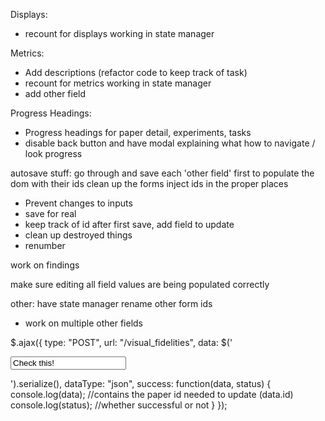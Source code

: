 Displays:
- recount for displays working in state manager

Metrics:
- Add descriptions (refactor code to keep track of task)
- recount for metrics working in state manager
- add other field

Progress Headings:
- Progress headings for paper detail, experiments, tasks
- disable back button and have modal explaining what how to navigate / look progress

autosave stuff:
go through and save each 'other field' first to populate the dom with their ids
clean up the forms
inject ids in the proper places

- Prevent changes to inputs 
- save for real
- keep track of id after first save, add field to update
- clean up destroyed things
- renumber

work on findings

make sure editing all field values are being populated correctly

other:
have state manager rename other form ids
- work on multiple other fields

$.ajax({
  type: "POST",
  url: "/visual_fidelities",
  data: $('<form data-remote="true"><input name="utf8" type="hidden" value="✓"><input name="authenticity_token" type="hidden" value="rm6jXia0fWmT5AeIBpqFwXetWyZqh1T2xq7SLQAIopw="><input name="visual_fidelity[component]" type="text" value="Check this!"></form>').serialize(),
  dataType: "json",
  success: function(data, status) {
    console.log(data); //contains the paper id needed to update (data.id)
    console.log(status); //whether successful or not
  }
});
